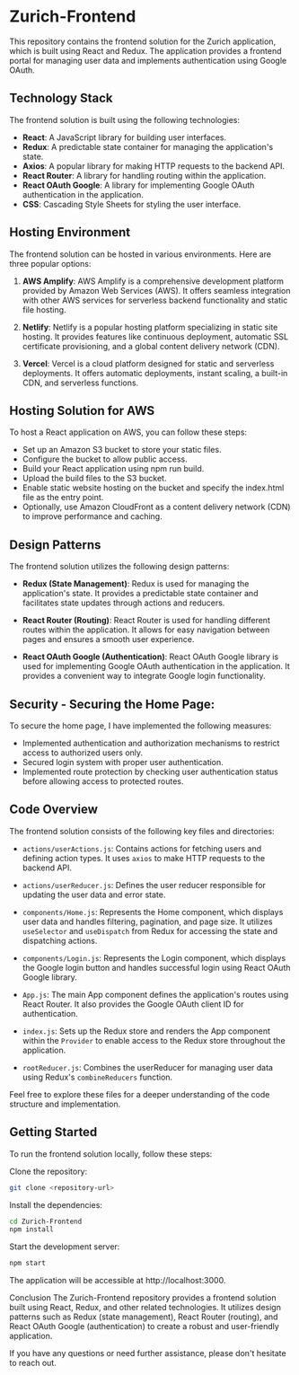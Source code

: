 # Zurich-Frontend

This repository contains the frontend solution for the Zurich application, which is built using React and Redux. The application provides a frontend portal for managing user data and implements authentication using Google OAuth.

## Technology Stack

The frontend solution is built using the following technologies:

- **React**: A JavaScript library for building user interfaces.
- **Redux**: A predictable state container for managing the application's state.
- **Axios**: A popular library for making HTTP requests to the backend API.
- **React Router**: A library for handling routing within the application.
- **React OAuth Google**: A library for implementing Google OAuth authentication in the application.
- **CSS**: Cascading Style Sheets for styling the user interface.

## Hosting Environment

The frontend solution can be hosted in various environments. Here are three popular options:

1. **AWS Amplify**: AWS Amplify is a comprehensive development platform provided by Amazon Web Services (AWS). It offers seamless integration with other AWS services for serverless backend functionality and static file hosting.

2. **Netlify**: Netlify is a popular hosting platform specializing in static site hosting. It provides features like continuous deployment, automatic SSL certificate provisioning, and a global content delivery network (CDN).

3. **Vercel**: Vercel is a cloud platform designed for static and serverless deployments. It offers automatic deployments, instant scaling, a built-in CDN, and serverless functions.

## Hosting Solution for AWS

To host a React application on AWS, you can follow these steps:
- Set up an Amazon S3 bucket to store your static files.
- Configure the bucket to allow public access.
- Build your React application using npm run build.
- Upload the build files to the S3 bucket.
- Enable static website hosting on the bucket and specify the index.html file as the entry point.
- Optionally, use Amazon CloudFront as a content delivery network (CDN) to improve performance and caching.

## Design Patterns

The frontend solution utilizes the following design patterns:

- **Redux (State Management)**: Redux is used for managing the application's state. It provides a predictable state container and facilitates state updates through actions and reducers.

- **React Router (Routing)**: React Router is used for handling different routes within the application. It allows for easy navigation between pages and ensures a smooth user experience.

- **React OAuth Google (Authentication)**: React OAuth Google library is used for implementing Google OAuth authentication in the application. It provides a convenient way to integrate Google login functionality.

## Security - Securing the Home Page:

To secure the home page, I have implemented the following measures:

- Implemented authentication and authorization mechanisms to restrict access to authorized users only.
- Secured login system with proper user authentication.
- Implemented route protection by checking user authentication status before allowing access to protected routes.


## Code Overview

The frontend solution consists of the following key files and directories:

- `actions/userActions.js`: Contains actions for fetching users and defining action types. It uses `axios` to make HTTP requests to the backend API.

- `actions/userReducer.js`: Defines the user reducer responsible for updating the user data and error state.

- `components/Home.js`: Represents the Home component, which displays user data and handles filtering, pagination, and page size. It utilizes `useSelector` and `useDispatch` from Redux for accessing the state and dispatching actions.

- `components/Login.js`: Represents the Login component, which displays the Google login button and handles successful login using React OAuth Google library.

- `App.js`: The main App component defines the application's routes using React Router. It also provides the Google OAuth client ID for authentication.

- `index.js`: Sets up the Redux store and renders the App component within the `Provider` to enable access to the Redux store throughout the application.

- `rootReducer.js`: Combines the userReducer for managing user data using Redux's `combineReducers` function.

Feel free to explore these files for a deeper understanding of the code structure and implementation.

## Getting Started

To run the frontend solution locally, follow these steps:

Clone the repository:

```bash
git clone <repository-url>
```

Install the dependencies:

```bash
cd Zurich-Frontend
npm install
```

Start the development server:

```bash
npm start
```

The application will be accessible at http://localhost:3000.

Conclusion
The Zurich-Frontend repository provides a frontend solution built using React, Redux, and other related technologies. It utilizes design patterns such as Redux (state management), React Router (routing), and React OAuth Google (authentication) to create a robust and user-friendly application.

If you have any questions or need further assistance, please don't hesitate to reach out.
